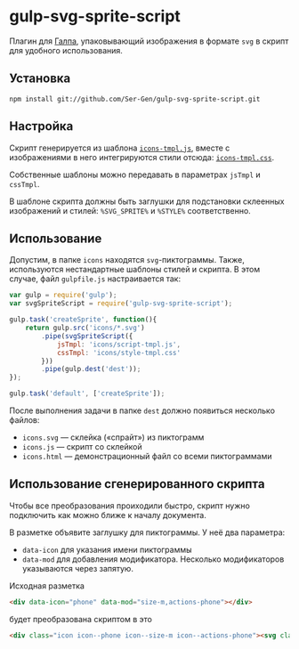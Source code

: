 # gulp-svg-sprite-script

Плагин для [Галпа](https://github.com/gulpjs/gulp), упаковывающий изображения в формате `svg` в скрипт для удобного использования.


## Установка

```
npm install git://github.com/Ser-Gen/gulp-svg-sprite-script.git
```


## Настройка

Скрипт генерируется из шаблона [`icons-tmpl.js`](https://github.com/Ser-Gen/gulp-svg-sprite-script/blob/master/icons-tmpl.js), вместе с изображениями в него интегрируются стили отсюда: [`icons-tmpl.css`](https://github.com/Ser-Gen/gulp-svg-sprite-script/blob/master/icons-tmpl.css).

Собственные шаблоны можно передавать в параметрах `jsTmpl` и `cssTmpl`.

В шаблоне скрипта должны быть заглушки для подстановки склеенных изображений и стилей: `%SVG_SPRITE%` и `%STYLE%` соответственно.


## Использование

Допустим, в папке `icons` находятся `svg`-пиктограммы. Также, используются нестандартные шаблоны стилей и скрипта. В этом случае, файл `gulpfile.js` настраивается так:

```js
var gulp = require('gulp');
var svgSpriteScript = require('gulp-svg-sprite-script');

gulp.task('createSprite', function(){
    return gulp.src('icons/*.svg')
        .pipe(svgSpriteScript({
            jsTmpl: 'icons/script-tmpl.js',
            cssTmpl: 'icons/style-tmpl.css'
        }))
        .pipe(gulp.dest('dest'));
});

gulp.task('default', ['createSprite']);
```

После выполнения задачи в папке `dest` должно появиться несколько файлов:

- `icons.svg` — склейка («спрайт») из пиктограмм
- `icons.js` — скрипт со склейкой
- `icons.html` — демонстрационный файл со всеми пиктограммами


## Использование сгенерированного скрипта

Чтобы все преобразования проиходили быстро, скрипт нужно подключить как можно ближе к началу документа.

В разметке объявите заглушку для пиктограммы. У неё два параметра:
- `data-icon` для указания имени пиктограммы
- `data-mod` для добавления модификатора. Несколько модификаторов указываются через запятую.

Исходная разметка

```html
<div data-icon="phone" data-mod="size-m,actions-phone"></div>
```

будет преобразована скриптом в это

```html
<div class="icon icon--phone icon--size-m icon--actions-phone"><svg class="icon__cnt"><use xlink:href="#icon-phone"/></svg></div>
```
